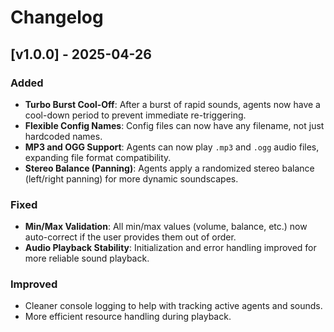 ﻿# Changelog

## [v1.0.0] - 2025-04-26

### Added
- **Turbo Burst Cool-Off**: After a burst of rapid sounds, agents now have a cool-down period to prevent immediate re-triggering.
- **Flexible Config Names**: Config files can now have any filename, not just hardcoded names.
- **MP3 and OGG Support**: Agents can now play `.mp3` and `.ogg` audio files, expanding file format compatibility.
- **Stereo Balance (Panning)**: Agents apply a randomized stereo balance (left/right panning) for more dynamic soundscapes.

### Fixed
- **Min/Max Validation**: All min/max values (volume, balance, etc.) now auto-correct if the user provides them out of order.
- **Audio Playback Stability**: Initialization and error handling improved for more reliable sound playback.

### Improved
- Cleaner console logging to help with tracking active agents and sounds.
- More efficient resource handling during playback.
